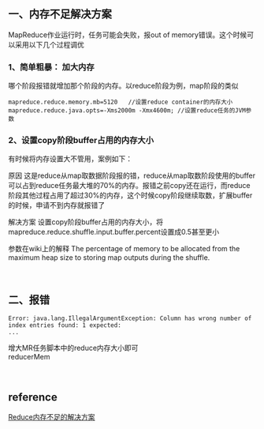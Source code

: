 ## 一、内存不足解决方案
MapReduce作业运行时，任务可能会失败，报out of memory错误。这个时候可以采用以下几个过程调优
### 1、简单粗暴： 加大内存
哪个阶段报错就增加那个阶段的内存。以reduce阶段为例，map阶段的类似
```
mapreduce.reduce.memory.mb=5120   //设置reduce container的内存大小
mapreduce.reduce.java.opts=-Xms2000m -Xmx4600m; //设置reduce任务的JVM参数
```

### 2、设置copy阶段buffer占用的内存大小
有时候将内存设置大不管用，案例如下：   

原因 这是reduce从map取数据阶段报的错，reduce从map取数阶段使用的buffer可以占到reduce任务最大堆的70%的内存。报错之前copy还在运行，而reduce阶段其他过程占用了超过30%的内存，这个时候copy阶段继续取数，扩展buffer的时候，申请不到内存就报错了

解决方案 设置copy阶段buffer占用的内存大小，将mapreduce.reduce.shuffle.input.buffer.percent设置成0.5甚至更小

参数在wiki上的解释 The percentage of memory to be allocated from the maximum heap size to storing map outputs during the shuffle.

&nbsp;
## 二、报错
```
Error: java.lang.IllegalArgumentException: Column has wrong number of index entries found: 1 expected:
...
```
增大MR任务脚本中的reduce内存大小即可   
reducerMem

&nbsp;
## reference
[Reduce内存不足的解决方案](https://blog.csdn.net/jiewuyou/article/details/50592233)
